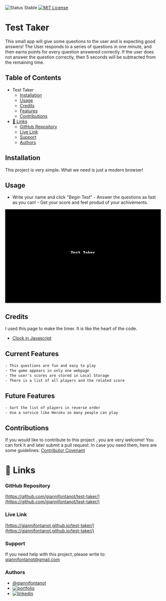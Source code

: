 
![Status Stable](https://img.shields.io/badge/Status-Stable-blue)
[![MIT License](https://img.shields.io/badge/License-MIT%20License-brightgreen)](https://github.com/tterb/atomic-design-ui/blob/master/LICENSEs)
# Test Taker
This small app will give some questions to the user and is expecting good answers! The User responds to a series of questions in one minute, and then earns points for every question answered correctly. If the user does not answer the question correctly, then 5 seconds will be subtracted from the remaining time.
## Table of Contents
- Test Taker
	* [Installation](#installation)
	* [Usage](#usage)
	* [Credits](#credits)
	* [Features](#features)
	* [Contributions](#contributions)
- [🔗 Links](#---links)
	+ [GitHub Repository](#github-repository)
	+ [Live Link](#live-link)
	+ [Support](#support)
	+ [Authors](#authors)
## Installation
This project is very simple. What we need is just a modern browser!
## Usage
- Write your name and click "Begin Test" - Answer the questions as fast as you can! - Get your score and feel produd 
  of your achivements.

![test-taker.gif](test-taker.gif)
## Credits
I used this page to make the timer. It is like the heart of the code. 
- [Clock in Javascript](https://www.plus2net.com/javascript_tutorial/clock.php)

## Current Features
````````````````````````
- This questions are fun and easy to play
- The game appears in only one webpage
- The user's scores are stored in Local Storage
- There is a list of all players and the related score
````````````````````````
## Future Features
````````````````````````
- Sort the list of players in reverse order
- Use a service like Heroku so many people can play
````````````````````````
## Contributions
If you would like to contribute to this project , you are very welcome! You can fork it and later submit a pull request. 
In case you need them, here are some guidelines: [Contributor Covenant](https://www.contributor-covenant.org/)
# 🔗 Links
### GitHub Repository
[https://github.com/giannifontanot/test-taker/](https://github.com/giannifontanot/test-taker/)
### Live Link
[https://giannifontanot.github.io/test-taker/](https://giannifontanot.github.io/test-taker/)
### Support
If you need help with this project, please write to: [giannifontanot@gmail.com](https://mailto:giannifontanot@gmail.com)
### Authors
 - [@giannifontanot](https://www.github.com/giannifontanot)
 - [![portfolio](https://img.shields.io/badge/my_portfolio-000?style=for-the-badge&logo=ko-fi&logoColor=white)](https://giannifontanot.github.io/portfolio/)
 - [![linkedin](https://img.shields.io/badge/linkedin-0A66C2?style=for-the-badge&logo=linkedin&logoColor=white)](https://www.linkedin.com/in/gianni-fontanot/)